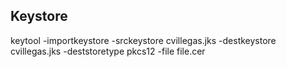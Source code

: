 ## Keystore
keytool -importkeystore -srckeystore cvillegas.jks -destkeystore cvillegas.jks -deststoretype pkcs12 -file file.cer
